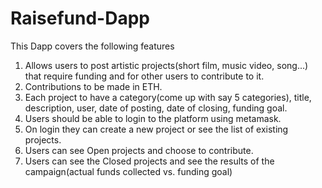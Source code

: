 # Raisefund-Dapp
This Dapp covers the following features 
1) Allows users to post artistic projects(short film, music video, song...) that require funding and for other users to contribute to it.
2) Contributions to be made in ETH.
3) Each project to have a category(come up with say 5 categories), title, description, user, date of posting, date of closing, funding goal.
4) Users should be able to login to the platform using metamask.
5) On login they can create a new project or see the list of existing projects.
6) Users can see Open projects and choose to contribute.
7) Users can see the Closed projects and see the results of the campaign(actual funds collected vs. funding goal)

